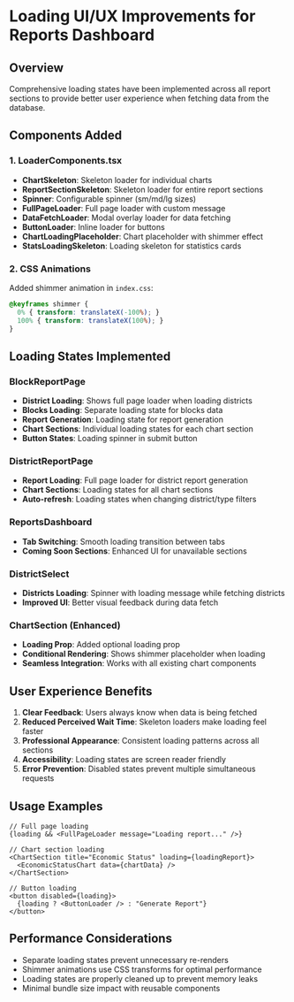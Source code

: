 # Loading UI/UX Improvements for Reports Dashboard

## Overview
Comprehensive loading states have been implemented across all report sections to provide better user experience when fetching data from the database.

## Components Added

### 1. LoaderComponents.tsx
- **ChartSkeleton**: Skeleton loader for individual charts
- **ReportSectionSkeleton**: Skeleton loader for entire report sections
- **Spinner**: Configurable spinner (sm/md/lg sizes)
- **FullPageLoader**: Full page loader with custom message
- **DataFetchLoader**: Modal overlay loader for data fetching
- **ButtonLoader**: Inline loader for buttons
- **ChartLoadingPlaceholder**: Chart placeholder with shimmer effect
- **StatsLoadingSkeleton**: Loading skeleton for statistics cards

### 2. CSS Animations
Added shimmer animation in `index.css`:
```css
@keyframes shimmer {
  0% { transform: translateX(-100%); }
  100% { transform: translateX(100%); }
}
```

## Loading States Implemented

### BlockReportPage
- **District Loading**: Shows full page loader when loading districts
- **Blocks Loading**: Separate loading state for blocks data
- **Report Generation**: Loading state for report generation
- **Chart Sections**: Individual loading states for each chart section
- **Button States**: Loading spinner in submit button

### DistrictReportPage  
- **Report Loading**: Full page loader for district report generation
- **Chart Sections**: Loading states for all chart sections
- **Auto-refresh**: Loading states when changing district/type filters

### ReportsDashboard
- **Tab Switching**: Smooth loading transition between tabs
- **Coming Soon Sections**: Enhanced UI for unavailable sections

### DistrictSelect
- **Districts Loading**: Spinner with loading message while fetching districts
- **Improved UI**: Better visual feedback during data fetch

### ChartSection (Enhanced)
- **Loading Prop**: Added optional loading prop
- **Conditional Rendering**: Shows shimmer placeholder when loading
- **Seamless Integration**: Works with all existing chart components

## User Experience Benefits

1. **Clear Feedback**: Users always know when data is being fetched
2. **Reduced Perceived Wait Time**: Skeleton loaders make loading feel faster
3. **Professional Appearance**: Consistent loading patterns across all sections
4. **Accessibility**: Loading states are screen reader friendly
5. **Error Prevention**: Disabled states prevent multiple simultaneous requests

## Usage Examples

```tsx
// Full page loading
{loading && <FullPageLoader message="Loading report..." />}

// Chart section loading
<ChartSection title="Economic Status" loading={loadingReport}>
  <EconomicStatusChart data={chartData} />
</ChartSection>

// Button loading
<button disabled={loading}>
  {loading ? <ButtonLoader /> : "Generate Report"}
</button>
```

## Performance Considerations

- Separate loading states prevent unnecessary re-renders
- Shimmer animations use CSS transforms for optimal performance
- Loading states are properly cleaned up to prevent memory leaks
- Minimal bundle size impact with reusable components
